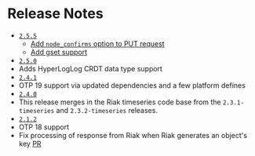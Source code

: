 Release Notes
=============

* [`2.5.5`](https://github.com/basho/riak-erlang-client/issues?q=milestone%3Ariak-erlang-client-2.5.5)
  * [Add `node_confirms` option to PUT request](https://github.com/basho/riak-erlang-client/pull/371)
  * [Add gset support ](https://github.com/basho/riak-erlang-client/pull/373)
* [`2.5.0`](https://github.com/basho/riak-erlang-client/issues?q=milestone%3Ariak-erlang-client-2.5.0)
 * Adds HyperLogLog CRDT data type support
* [`2.4.1`](https://github.com/basho/riak-erlang-client/issues?q=milestone%3Ariak-erlang-client-2.4.1)
 * OTP 19 support via updated dependencies and a few platform defines
* [`2.4.0`](https://github.com/basho/riak-erlang-client/issues?q=milestone%3Ariak-erlang-client-2.4.0)
 * This release merges in the Riak timeseries code base from the `2.3.1-timeseries` and `2.3.2-timeseries` releases.
* [`2.1.2`](https://github.com/basho/riak-erlang-client/issues?q=milestone%3Ariak-erlang-client-2.1.2)
 * OTP 18 support
 * Fix processing of response from Riak when Riak generates an object's key [PR](https://github.com/basho/riak-erlang-client/pull/289)
